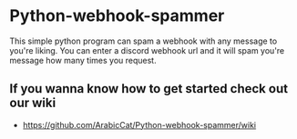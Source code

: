 # Python-webhook-spammer
This simple python program can spam a webhook with any message to you're liking. You can enter a discord webhook url and it will spam you're message how many times you request.

## If you wanna know how to get started check out our wiki
* https://github.com/ArabicCat/Python-webhook-spammer/wiki

